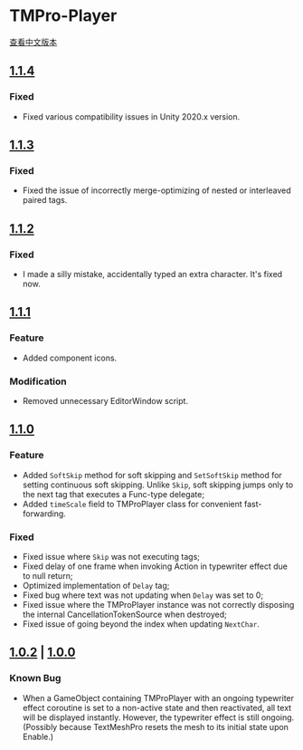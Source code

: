 TMPro-Player
===
[查看中文版本](./CHANGELOG.md)

[1.1.4](https://github.com/Giresharu/TMPro-Player/releases/1.1.4)
---

### Fixed
* Fixed various compatibility issues in Unity 2020.x version.

[1.1.3](https://github.com/Giresharu/TMPro-Player/releases/1.1.3)
---

### Fixed
* Fixed the issue of incorrectly merge-optimizing of nested or interleaved paired tags.

[1.1.2](https://github.com/Giresharu/TMPro-Player/releases/1.1.2)
---

### Fixed
* I made a silly mistake, accidentally typed an extra character. It's fixed now.

[1.1.1](https://github.com/Giresharu/TMPro-Player/releases/1.1.1)
---

### Feature
* Added component icons.

### Modification
* Removed unnecessary EditorWindow script.

[1.1.0](https://github.com/Giresharu/TMPro-Player/releases/1.1.0)
---

### Feature

* Added `SoftSkip` method for soft skipping and `SetSoftSkip` method for setting continuous soft skipping. Unlike `Skip`, soft skipping jumps only to the next tag that executes a Func-type delegate;
* Added `timeScale` field to TMProPlayer class for convenient fast-forwarding.

### Fixed

* Fixed issue where `Skip` was not executing tags;
* Fixed delay of one frame when invoking Action in typewriter effect due to null return;
* Optimized implementation of `Delay` tag;
* Fixed bug where text was not updating when `Delay` was set to 0;
* Fixed issue where the TMProPlayer instance was not correctly disposing the internal CancellationTokenSource when destroyed;
* Fixed issue of going beyond the index when updating `NextChar`.


[1.0.2](https://github.com/Giresharu/TMPro-Player/releases/1.0.2) | [1.0.0](https://github.com/Giresharu/TMPro-Player/releases/1.0.0)
---

### Known Bug

* When a GameObject containing TMProPlayer with an ongoing typewriter effect coroutine is set to a non-active state and then reactivated, all text will be displayed instantly. However, the typewriter effect is still ongoing. (Possibly because TextMeshPro resets the mesh to its initial state upon Enable.)


